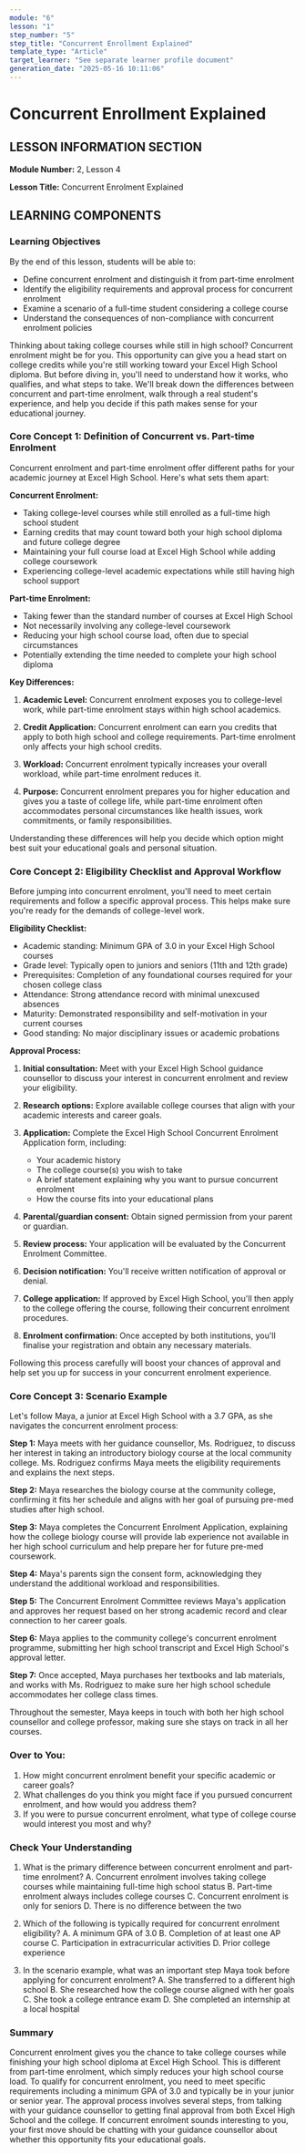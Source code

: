 ```yaml
---
module: "6"
lesson: "1"
step_number: "5"
step_title: "Concurrent Enrollment Explained"
template_type: "Article"
target_learner: "See separate learner profile document"
generation_date: "2025-05-16 10:11:06"
---
```


# Concurrent Enrollment Explained

## LESSON INFORMATION SECTION

**Module Number:** 2, Lesson 4

**Lesson Title:** Concurrent Enrolment Explained

## LEARNING COMPONENTS

### Learning Objectives

By the end of this lesson, students will be able to:

- Define concurrent enrolment and distinguish it from part-time enrolment
- Identify the eligibility requirements and approval process for concurrent enrolment
- Examine a scenario of a full-time student considering a college course
- Understand the consequences of non-compliance with concurrent enrolment policies

Thinking about taking college courses while still in high school? Concurrent enrolment might be for you. This opportunity can give you a head start on college credits while you're still working toward your Excel High School diploma. But before diving in, you'll need to understand how it works, who qualifies, and what steps to take. We'll break down the differences between concurrent and part-time enrolment, walk through a real student's experience, and help you decide if this path makes sense for your educational journey.

### Core Concept 1: Definition of Concurrent vs. Part-time Enrolment

Concurrent enrolment and part-time enrolment offer different paths for your academic journey at Excel High School. Here's what sets them apart:

**Concurrent Enrolment:**
- Taking college-level courses while still enrolled as a full-time high school student
- Earning credits that may count toward both your high school diploma and future college degree
- Maintaining your full course load at Excel High School while adding college coursework
- Experiencing college-level academic expectations while still having high school support

**Part-time Enrolment:**
- Taking fewer than the standard number of courses at Excel High School
- Not necessarily involving any college-level coursework
- Reducing your high school course load, often due to special circumstances
- Potentially extending the time needed to complete your high school diploma

**Key Differences:**
1. **Academic Level:** Concurrent enrolment exposes you to college-level work, while part-time enrolment stays within high school academics.

2. **Credit Application:** Concurrent enrolment can earn you credits that apply to both high school and college requirements. Part-time enrolment only affects your high school credits.

3. **Workload:** Concurrent enrolment typically increases your overall workload, while part-time enrolment reduces it.

4. **Purpose:** Concurrent enrolment prepares you for higher education and gives you a taste of college life, while part-time enrolment often accommodates personal circumstances like health issues, work commitments, or family responsibilities.

Understanding these differences will help you decide which option might best suit your educational goals and personal situation.

### Core Concept 2: Eligibility Checklist and Approval Workflow

Before jumping into concurrent enrolment, you'll need to meet certain requirements and follow a specific approval process. This helps make sure you're ready for the demands of college-level work.

**Eligibility Checklist:**
- Academic standing: Minimum GPA of 3.0 in your Excel High School courses
- Grade level: Typically open to juniors and seniors (11th and 12th grade)
- Prerequisites: Completion of any foundational courses required for your chosen college class
- Attendance: Strong attendance record with minimal unexcused absences
- Maturity: Demonstrated responsibility and self-motivation in your current courses
- Good standing: No major disciplinary issues or academic probations

**Approval Process:**
1. **Initial consultation:** Meet with your Excel High School guidance counsellor to discuss your interest in concurrent enrolment and review your eligibility.

2. **Research options:** Explore available college courses that align with your academic interests and career goals.

3. **Application:** Complete the Excel High School Concurrent Enrolment Application form, including:
   - Your academic history
   - The college course(s) you wish to take
   - A brief statement explaining why you want to pursue concurrent enrolment
   - How the course fits into your educational plans

4. **Parental/guardian consent:** Obtain signed permission from your parent or guardian.

5. **Review process:** Your application will be evaluated by the Concurrent Enrolment Committee.

6. **Decision notification:** You'll receive written notification of approval or denial.

7. **College application:** If approved by Excel High School, you'll then apply to the college offering the course, following their concurrent enrolment procedures.

8. **Enrolment confirmation:** Once accepted by both institutions, you'll finalise your registration and obtain any necessary materials.

Following this process carefully will boost your chances of approval and help set you up for success in your concurrent enrolment experience.

### Core Concept 3: Scenario Example

Let's follow Maya, a junior at Excel High School with a 3.7 GPA, as she navigates the concurrent enrolment process:

**Step 1:** Maya meets with her guidance counsellor, Ms. Rodriguez, to discuss her interest in taking an introductory biology course at the local community college. Ms. Rodriguez confirms Maya meets the eligibility requirements and explains the next steps.

**Step 2:** Maya researches the biology course at the community college, confirming it fits her schedule and aligns with her goal of pursuing pre-med studies after high school.

**Step 3:** Maya completes the Concurrent Enrolment Application, explaining how the college biology course will provide lab experience not available in her high school curriculum and help prepare her for future pre-med coursework.

**Step 4:** Maya's parents sign the consent form, acknowledging they understand the additional workload and responsibilities.

**Step 5:** The Concurrent Enrolment Committee reviews Maya's application and approves her request based on her strong academic record and clear connection to her career goals.

**Step 6:** Maya applies to the community college's concurrent enrolment programme, submitting her high school transcript and Excel High School's approval letter.

**Step 7:** Once accepted, Maya purchases her textbooks and lab materials, and works with Ms. Rodriguez to make sure her high school schedule accommodates her college class times.

Throughout the semester, Maya keeps in touch with both her high school counsellor and college professor, making sure she stays on track in all her courses.

### Over to You:

1. How might concurrent enrolment benefit your specific academic or career goals?
2. What challenges do you think you might face if you pursued concurrent enrolment, and how would you address them?
3. If you were to pursue concurrent enrolment, what type of college course would interest you most and why?

### Check Your Understanding

1. What is the primary difference between concurrent enrolment and part-time enrolment?
   A. Concurrent enrolment involves taking college courses while maintaining full-time high school status
   B. Part-time enrolment always includes college courses
   C. Concurrent enrolment is only for seniors
   D. There is no difference between the two

2. Which of the following is typically required for concurrent enrolment eligibility?
   A. A minimum GPA of 3.0
   B. Completion of at least one AP course
   C. Participation in extracurricular activities
   D. Prior college experience

3. In the scenario example, what was an important step Maya took before applying for concurrent enrolment?
   A. She transferred to a different high school
   B. She researched how the college course aligned with her goals
   C. She took a college entrance exam
   D. She completed an internship at a local hospital

### Summary

Concurrent enrolment gives you the chance to take college courses while finishing your high school diploma at Excel High School. This is different from part-time enrolment, which simply reduces your high school course load. To qualify for concurrent enrolment, you need to meet specific requirements including a minimum GPA of 3.0 and typically be in your junior or senior year. The approval process involves several steps, from talking with your guidance counsellor to getting final approval from both Excel High School and the college. If concurrent enrolment sounds interesting to you, your first move should be chatting with your guidance counsellor about whether this opportunity fits your educational goals.